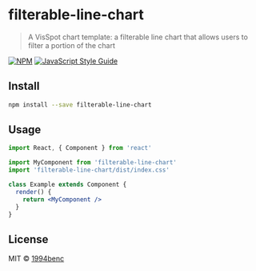 # filterable-line-chart

> A VisSpot chart template: a filterable line chart that allows users to filter a portion of the chart

[![NPM](https://img.shields.io/npm/v/filterable-line-chart.svg)](https://www.npmjs.com/package/filterable-line-chart) [![JavaScript Style Guide](https://img.shields.io/badge/code_style-standard-brightgreen.svg)](https://standardjs.com)

## Install

```bash
npm install --save filterable-line-chart
```

## Usage

```jsx
import React, { Component } from 'react'

import MyComponent from 'filterable-line-chart'
import 'filterable-line-chart/dist/index.css'

class Example extends Component {
  render() {
    return <MyComponent />
  }
}
```

## License

MIT © [1994benc](https://github.com/1994benc)
